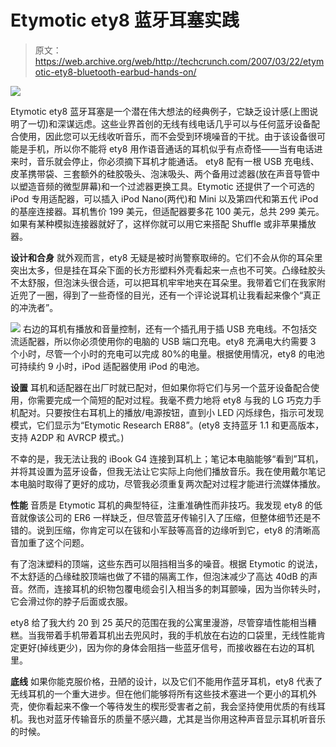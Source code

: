 # Etymotic ety8 蓝牙耳塞实践

> 原文：<https://web.archive.org/web/http://techcrunch.com/2007/03/22/etymotic-ety8-bluetooth-earbud-hands-on/>

![](img/17271e27e48a419dc42436adb5769429.png)

Etymotic ety8 蓝牙耳塞是一个潜在伟大想法的经典例子，它缺乏设计感(上图说明了一切)和深谋远虑。这些业界首创的无线有线电话几乎可以与任何蓝牙设备配合使用，因此您可以无线收听音乐，而不会受到环境噪音的干扰。由于该设备很可能是手机，所以你不能将 ety8 用作语音通话的耳机似乎有点奇怪——当有电话进来时，音乐就会停止，你必须摘下耳机才能通话。
 ety8 配有一根 USB 充电线、皮革携带袋、三套额外的硅胶吸头、泡沫吸头、两个备用过滤器(放在声音导管中以塑造音频的微型屏幕)和一个过滤器更换工具。Etymotic 还提供了一个可选的 iPod 专用适配器，可以插入 iPod Nano(两代)和 Mini 以及第四代和第五代 iPod 的基座连接器。耳机售价 199 美元，但适配器要多花 100 美元，总共 299 美元。如果有某种模拟连接器就好了，这样你就可以用它来搭配 Shuffle 或非苹果播放器。

**设计和合身**
就外观而言，ety8 无疑是被时尚警察取缔的。它们不会从你的耳朵里突出太多，但是挂在耳朵下面的长方形塑料外壳看起来一点也不可笑。凸缘硅胶头不太舒服，但泡沫头很合适，可以把耳机牢牢地夹在耳朵里。我带着它们在我家附近兜了一圈，得到了一些奇怪的目光，还有一个评论说耳机让我看起来像个“真正的冲洗者”。

![](img/569b1d5d1326ea3f484e0199e7cf2f8e.png)
右边的耳机有播放和音量控制，还有一个插孔用于插 USB 充电线。不包括交流适配器，所以你必须使用你的电脑的 USB 端口充电。ety8 充满电大约需要 3 个小时，尽管一个小时的充电可以完成 80%的电量。根据使用情况，ety8 的电池可持续约 9 小时，iPod 适配器使用 iPod 的电池。

**设置**
耳机和适配器在出厂时就已配对，但如果你将它们与另一个蓝牙设备配合使用，你需要完成一个简短的配对过程。我毫不费力地将 ety8 与我的 LG 巧克力手机配对。只要按住右耳机上的播放/电源按钮，直到小 LED 闪烁绿色，指示可发现模式，它们显示为“Etymotic Research ER88”。(ety8 支持蓝牙 1.1 和更高版本，支持 A2DP 和 AVRCP 模式。)

不幸的是，我无法让我的 iBook G4 连接到耳机上；笔记本电脑能够“看到”耳机，并将其设置为蓝牙设备，但我无法让它实际上向他们播放音乐。我在使用戴尔笔记本电脑时取得了更好的成功，尽管我必须重复两次配对过程才能进行流媒体播放。

**性能**
音质是 Etymotic 耳机的典型特征，注重准确性而非技巧。我发现 ety8 的低音就像该公司的 ER6 一样缺乏，但尽管蓝牙传输引入了压缩，但整体细节还是不错的。说到压缩，你肯定可以在钹和小军鼓等高音的边缘听到它，ety8 的清晰高音加重了这个问题。

有了泡沫塑料的顶端，这些东西可以阻挡相当多的噪音。根据 Etymotic 的说法，不太舒适的凸缘硅胶顶端也做了不错的隔离工作，但泡沫减少了高达 40dB 的声音。然而，连接耳机的织物包覆电缆会引入相当多的刺耳颤噪，因为当你转头时，它会滑过你的脖子后面或衣服。

ety8 给了我大约 20 到 25 英尺的范围在我的公寓里漫游，尽管穿墙性能相当糟糕。当我带着手机带着耳机出去兜风时，我的手机放在右边的口袋里，无线性能肯定更好(掉线更少)，因为你的身体会阻挡一些蓝牙信号，而接收器在右边的耳机里。

**底线**
如果你能克服价格，丑陋的设计，以及它们不能用作蓝牙耳机，ety8 代表了无线耳机的一个重大进步。但在他们能够将所有这些技术塞进一个更小的耳机外壳，使你看起来不像一个等待发生的楔形受害者之前，我会坚持使用优质的有线耳机。我也对蓝牙传输音乐的质量不感兴趣，尤其是当你用这种声音显示耳机听音乐的时候。